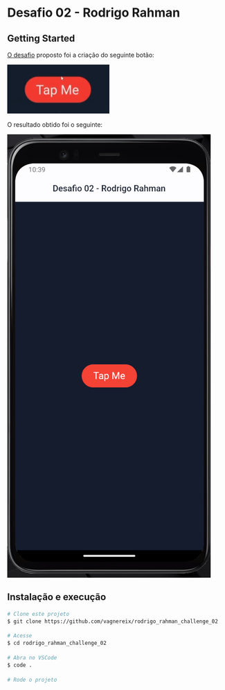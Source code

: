 # Desafio 02 - Rodrigo Rahman

## Getting Started
[O desafio](https://www.instagram.com/p/Ctj89qUA9Zg/) proposto foi a criação do seguinte botão:

![alt](.github/print.png)

O resultado obtido foi o seguinte:

![alt](.github/result.png)

## Instalação e execução

```bash
# Clone este projeto
$ git clone https://github.com/vagnereix/rodrigo_rahman_challenge_02

# Acesse
$ cd rodrigo_rahman_challenge_02

# Abra no VSCode
$ code .

# Rode o projeto
```